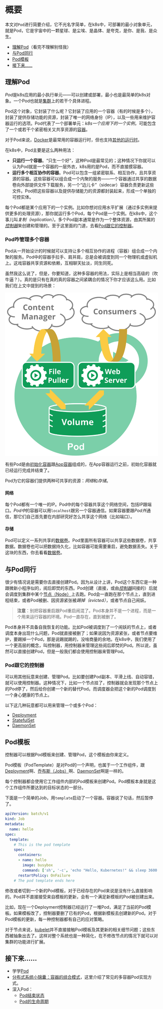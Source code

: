 # 概要

本文对`Pod`进行简要介绍，它不光名字简单，在k8s中，可部署的最小对象单元，就是Pod，它是宇宙中的一颗星球、是尘埃、是晶体、是夸克，是你、是我、是众生。

- [理解Pod](#理解Pod)（看完不理解别怪我）
- [与Pod同行](#与Pod同行)
- [Pod模板](#Pod模板)
- [接下来……](#接下来)

## 理解Pod

*Pod*是k8s应用的最小执行单元——可以创建或部署，最小也是最简单的k8s对象。一个Pod也就是[集群]()上的若干个具体进程。

Pod这个对象，它封装了什么呢？它封装了应用的一个容器（有的时候是多个），封装了提供存储功能的资源，封装了唯一的网络身份（IP），以及一些用来维护容器运行的选项。Pod代表了一个部署单元：*k8s一个应用下的一个实例*，可能包含了一个或若干个紧密相关又共享资源的[容器]()。

对于Pod来说，[Docker](https://www.docker.com/)是最常用的容器运行时，但也支持[其他的运行时]()。

在k8s中，Pod主要是这么两种用法：

- **只运行一个容器**。“只生一个好”，这种Pod是最常见的；这种情况下你就可以认为Pod就是一个容器的一层外衣，k8s用的是Pod，而不直接摸容器。
- **运行多个相互协作的容器**。Pod可以包含一组紧密联系、相互协作，且共享资源的容器。这些容器可以组合成一个内聚的服务——一个容器通过共享的数据卷向外部提供文件下载服务，另一个“边儿卡”（sidecar）容器负责更新这些文件。Pod把这些容器以及提供存储能力的资源都封装起来，形成一个单独的可控实体。

每个Pod都是某个应用下的一个实例。比如你想对应用水平扩展（通过多实例来提供更多的处理资源），那你就运行多个Pod，每个Pod是一个实例。在k8s中，这个事儿叫*复制（replication）*。多个Pod副本通常是作为一个整体资源，由其所属的[*控制器*](../../集群架构/控制器.md)来创建和管理的。至于这里面的门道，去看[Pod跟它的控制器](#Pod跟它的控制器)。

### Pod咋管理多个容器

Pod从一开始设计的时候就可以支持让多个相互协作的进程（容器）组合成一个内聚的服务。Pod中的容器手拉手、肩并肩，总是会被调度到同一个物理机或虚拟机上。这戏容器共享资源和依赖，互相聊天扯淡，同生同死。

虽然我这么说了，但是，你要知道，这种多容器的用法，实际上是相当高级的（吹牛逼？）。真的是只有在真的真的容器之间紧耦合的情况下你才应该这么用。比如我们在上文中提到的场景：

![pod](../img/pod.svg)

有些Pod是由[初始化容器]()跟[App容器]()组成的，在App容器运行之前，初始化容器就已经运行完成并结束了。

Pod为它的容器们提供两种可共享的资源：*网络*和*存储*。

#### 网络

每个Pod都有一个唯一的IP。Pod中的每个容器共享这个网络空间，包括IP跟端口。*Pod中*的容器可以用`localhost`跟另一个容器通信。如果容器要跟*Pod外*通信，那它们自己首先要在内部研究好怎么共享这个网络（比如端口）。

#### 存储

Pod可以定义一系列共享的[数据卷]()。Pod里面所有容器可以共享这些数据卷，共享数据。数据卷也可以把数据持久化，比如容器可能需要重启，避免数据丢失。关于这块的东西，你去看看[数据卷]()。

## 与Pod同行

很少有情况说是需要你去直接创建Pod。因为从设计上讲，Pod这个东西它是一种跟微新小程序似的，阅后即焚的东西。Pod创建（直接，或由[*控制器*](../../集群架构/控制器.md)间接的）后就会调度到集群中某个[节点（Node）](../../集群架构/节点（Node）.md)上去跑。Pod会一直跑在那个节点上，直到进程结束，或者Pod被删、因资源紧张被*踢掉（evicted）*，或者节点自己闹妖。

>**注意**：别把容器重启跟Pod重启闹混了。Pod本身并不是一个进程，而是一个用来运行容器的环境。Pod一直存在，直到被删了。

Pod本身并不具备自我恢复的功能。比如Pod被调度到了一个闹妖的节点上，或者调度本身出现什么问题，Pod就直接被删了；如果说因为资源紧张，或者节点要维护，要踢掉一个Pod，那是说踢就踢的，没啥商量的余地。在k8s中，我们使用了一个更高层的概念，叫控制器，用控制器来管理这些阅后即焚的Pod。所以说，虽然可以直接创建Pod，但是一般我们都会使用控制器来管理Pod。

### Pod跟它的控制器

可以用其他玩意来创建、管理Pod。比如要创建Pod副本、平滑上线、自动容错，就可以使用控制器。这种情况下，比如一个节点挂了，控制器就会发现那个节点上的Pod停了，然后给你创建一个新的替代Pod。而调度器会把这个新的Pod调度到一个身心健康的节点上。

以下这几种玩意都可以用来管理一个或多个Pod：

- [Deployment]()
- [StatefulSet]()
- [DaemonSet]()

## Pod模板

控制器可以根据Pod模板来创建、管理Pod，这个模板由你来定义。

Pod模板（PodTemplate）是对Pod的一个声明，也属于一个工作组件，跟[Deployment]()啊、[乔布斯（Jobs）]()啊、[DaemonSet]()啊是一样的。

每个控制器都会使用它工作组件内部的Pod模板来创建Pod。Pod模板本身就是这个工作组件所要达到的目标状态的一部分。

下面是一个简单的Job，用`template`启动了一个容器。容器说了句话，然后暂停了。

```yaml
apiVersion: batch/v1
kind: Job
metadata:
  name: hello
spec:
  template:
    # This is the pod template
    spec:
      containers:
      - name: hello
        image: busybox
        command: ['sh', '-c', 'echo "Hello, Kubernetes!" && sleep 3600']
      restartPolicy: OnFailure
    # The pod template ends here
```

修改或者切到一个新的Pod模板，对于已经存在的Pod来说是没有什么直接影响的。Pod并不直接接受来自模板的更新，会有一个满足新模板的Pod被创建出来。

比如，现在一个Deployment控制器已经运行了一堆Pod，满足了当前的Pod模板。如果模板改了，控制器要删了已有的Pod，根据新模板去创建新的Pod。对于Pod模板的更新，每一种控制器都有自己的应对策略。

对于节点来说，[kubelet]()并不直接接触Pod模板及其更新的相关细节问题；这些东西被抽象出去了。这样对整个系统也是一种简化，在不修改节点的情况下就可以对集群的功能进行扩展。

## 接下来……

- 学学[Pod](Pod.md)
- [分布式系统小锦囊：容器的组合模式](https://kubernetes.io/blog/2015/06/the-distributed-system-toolkit-patterns/)，这里介绍了常见的多容器Pod实现方式。
- 深入Pod：
    - [Pod结束状态](Pod.md#Pod结束状态)
    - [Pod的生命周期](Pod的生命周期.md)
